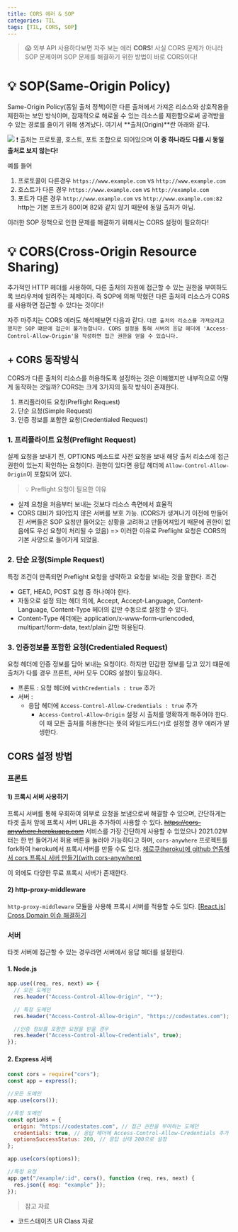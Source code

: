 ```yaml
---
title: CORS 에러 & SOP
categories: TIL
tags: [TIL, CORS, SOP]
---
```


> 😱 외부 API 사용하다보면 자주 보는 에러 **CORS!**
> 사실 CORS 문제가 아니라 SOP 문제이며 SOP 문제를 해결하기 위한 방법이 바로 CORS이다!

# 💡 SOP(Same-Origin Policy)

Same-Origin Policy(동일 출처 정책)이란 다른 출처에서 가져온 리소스와 상호작용을 제한하는 보안 방식이며, 잠재적으로 해로울 수 있는 리소스를 제한함으로써 공격받을 수 있는 경로를 줄이기 위해 생겨났다.
여기서 **출처(Origin)**란 아래와 같다.

![](https://images.velog.io/images/yeyo0x0/post/f82b9c57-8151-4592-bbca-2ed00165ab6d/image.png)
❗️ 출처는 프로토콜, 호스트, 포트 조합으로 되어있으며 **이 중 하나라도 다를 시 동일 출처로 보지 않는다!**

예를 들어

1. 프로토콜이 다른경우
   `https://www.example.com` vs `http://www.example.com`
2. 호스트가 다른 경우
   `https://www.example.com` vs `http://example.com`
3. 포트가 다른 경우
   `http://www.example.com` vs `http://www.example.com:82`
   http는 기본 포트가 80이며 82와 같지 않기 때문에 동일 출처가 아님.

이러한 SOP 정책으로 인한 문제를 해결하기 위해서는 CORS 설정이 필요하다!

# 💡 CORS(Cross-Origin Resource Sharing)

추가적인 HTTP 헤더를 사용하여, 다른 출처의 자원에 접근할 수 있는 권한을 부여하도록 브라우저에 알려주는 체제이다.
즉 SOP에 의해 막혔던 다른 출처의 리소스가 CORS를 사용하면 접근할 수 있다는 것이다!

자주 마주치는 CORS 에러도 해석해보면 다음과 같다.
`다른 출처의 리소스를 가져오려고 했지만 SOP 떄문에 접근이 불가능합니다. CORS 설정을 통해 서버의 응답 헤더에 'Access-Control-Allow-Origin'을 작성하면 접근 권한을 얻을 수 있습니다.`

## + CORS 동작방식

CORS가 다른 출처의 리소스를 허용하도록 설정하는 것은 이해했지만 내부적으로 어떻게 동작하는 것일까?
CORS는 크게 3가지의 동작 방식이 존재한다.

1. 프리플라이트 요청(Preflight Request)
2. 단순 요청(Simple Request)
3. 인증 정보를 포함한 요청(Credentialed Request)

### 1. 프리플라이트 요청(Preflight Request)

실제 요청을 보내기 전, OPTIONS 메소드로 사전 요청을 보내 해당 출처 리소스에 접근 권한이 있는지 확인하는 요청이다.
권한이 있다면 응답 헤더에 `Allow-Control-Allow-Origin`이 포함되어 있다.

> 💡 Preflight 요청이 필요한 이유

- 실제 요청을 처음부터 보내는 것보다 리소스 측면에서 효율적
- CORS 대비가 되어있지 않은 서버를 보호 가능.
  (CORS가 생겨나기 이전에 만들어진 서버들은 SOP 요청만 들어오는 상황을 고려하고 만들어져있기 때문에 권한이 없음에도 우선 요청이 처리될 수 있음)
  => 이러한 이유로 Preflight 요청은 CORS의 기본 사양으로 들어가게 되었음.

### 2. 단순 요청(Simple Request)

특정 조건이 만족되면 Preflight 요청을 생략하고 요청을 보내는 것을 말한다.
조건

- GET, HEAD, POST 요청 중 하나여야 한다.
- 자동으로 설정 되는 헤더 외에, Accept, Accept-Language, Content-Language, Content-Type 헤더의 값만 수동으로 설정할 수 있다.
- Content-Type 헤더에는 application/x-www-form-urlencoded, multipart/form-data, text/plain 값만 허용된다.

### 3. 인증정보를 포함한 요청(Credentialed Request)

요청 헤더에 인증 정보를 담아 보내는 요청이다. 하지만 민감한 정보를 담고 있기 떄문에 출처가 다를 경우 프론트, 서버 모두 CORS 설정이 필요하다.

- 프론트 : 요청 헤더에 `withCredentials : true` 추가
- 서버 :
  - 응답 헤더에 `Access-Control-Allow-Credentials : true` 추가
    - `Access-Control-Allow-Origin` 설정 시 출처를 명확하게 해주어야 한다. 이 때 모든 출처를 허용한다는 뜻의 와일드카드(`*`)로 설정할 경우 에러가 발생한다.

## CORS 설정 방법

### 프론트

#### 1) 프록시 서버 사용하기

프록시 서버를 통해 우회하여 외부로 요청을 보냄으로써 해결할 수 있으며, 간단하게는 타겟 출처 앞에 프록시 서버 URL을 추가하여 사용할 수 있다.
~~https://cors-anywhere.herokuapp.com~~ 서비스를 가장 간단하게 사용할 수 있었으나 2021.02부터는 한 번 들어가서 허용 버튼을 눌러야 가능하다고 하며, `cors-anywhere` 프로젝트를 fork하여 heroku에서 프록시서버를 만들 수도 있다. [헤로쿠(heroku)에 github 연동해서 cors 프록시 서버 만들기(with cors-anywhere)](https://nhj12311.tistory.com/278)

이 외에도 다양한 무료 프록시 서버가 존재한다.

#### 2) http-proxy-middleware

`http-proxy-middleware` 모듈을 사용해 프록시 서버를 적용할 수도 있다.
[[React.js] Cross Domain 이슈 해결하기](https://doqtqu.tistory.com/232)

### 서버

타겟 서버에 접근할 수 있는 경우라면 서버에서 응답 헤더를 설정한다.

#### 1. Node.js

```js
app.use((req, res, next) => {
  // 모든 도메인
  res.header("Access-Control-Allow-Origin", "*");

  // 특정 도메인
  res.header("Access-Control-Allow-Origin", "https://codestates.com");

  //인증 정보를 포함한 요청을 받을 경우
  res.header("Access-Control-Allow-Credentials", true);
});
```

#### 2. Express 서버

```js
const cors = require("cors");
const app = express();

//모든 도메인
app.use(cors());

//특정 도메인
const options = {
  origin: "https://codestates.com", // 접근 권한을 부여하는 도메인
  credentials: true, // 응답 헤더에 Access-Control-Allow-Credentials 추가
  optionsSuccessStatus: 200, // 응답 상태 200으로 설정
};

app.use(cors(options));

//특정 요청
app.get("/example/:id", cors(), function (req, res, next) {
  res.json({ msg: "example" });
});
```

> 참고 자료

- 코드스테이츠 UR Class 자료
